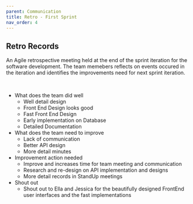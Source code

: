 ```yaml
---
parent: Communication
title: Retro - First Sprint 
nav_order: 4
---
```


## Retro Records 
An Agile retrospective meeting held at the end of the sprint iteration for the software development. The team memebers reflects on events occured in the iteration and identifies the improvements need for next sprint iteration.

<p>&nbsp;</p>

- What does the team did well 
    - Well detail design 
    - Front End Design looks good 
    - Fast Front End Design 
    - Early implementation on Database 
    - Detailed Documentation 
- What does the team need to improve 
    - Lack of communication
    - Better API design 
    - More detail minutes 
- Improvement action needed 
    - Improve and increases time for team meeting and communication
    - Research and re-design on API implementation and designs 
    - More detail records in StandUp meetings 
- Shout out 
    - Shout out to Ella and Jessica for the beautifully designed FrontEnd 
        user interfaces and the fast implementations
